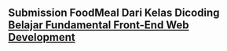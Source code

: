 <h2>Submission FoodMeal Dari Kelas Dicoding <a href="https://www.dicoding.com/academies/163/">Belajar Fundamental Front-End Web Development</a></h2>
